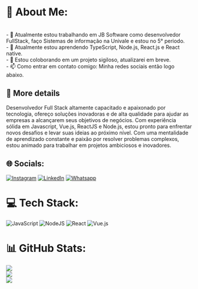# 💫 About Me:
<br>- 🔭 Atualmente estou trabalhando em JB Software como desenvolvedor FullStack, faço Sistemas de informação na Univale e estou no 5° periodo.<br>- 🌱 Atualmente estou aprendendo TypeScript, Node.js, React.js e React native.<br>- 👯 Estou coloborando em um projeto sigiloso, atualizarei em breve.<br>- 📫 Como entrar em contato comigo: Minha redes sociais então logo abaixo.

## 🚀 More details
Desenvolvedor Full Stack altamente capacitado e apaixonado por tecnologia, ofereço soluções inovadoras e de alta qualidade para ajudar as empresas a alcançarem seus objetivos de negócios. Com experiência sólida em Javascript, Vue.js, ReactJS e Node.js, estou pronto para enfrentar novos desafios e levar suas ideias ao próximo nível. Com uma mentalidade de aprendizado constante e paixão por resolver problemas complexos, estou animado para trabalhar em projetos ambiciosos e inovadores.


## 🌐 Socials:
[![Instagram](https://img.shields.io/badge/Instagram-%23E4405F.svg?style=for-the-badge&logo=Instagram&logoColor=white)](https://instagram.com/filipev.silva) [![LinkedIn](https://img.shields.io/badge/linkedin-%230077B5.svg?style=for-the-badge&logo=linkedin&logoColor=white)](https://linkedin.com/in/filipe-vieira-03199720b) [![Whatsapp](https://img.shields.io/badge/WhatsApp-25D366?style=for-the-badge&logo=whatsapp&logoColor=white)](https://api.whatsapp.com/send?1=pt_BR&phone=5533998483690)

# 💻 Tech Stack:
 ![JavaScript](https://img.shields.io/badge/javascript-%23323330.svg?style=for-the-badge&logo=javascript&logoColor=%23F7DF1E) 
![NodeJS](https://img.shields.io/badge/node.js-6DA55F?style=for-the-badge&logo=node.js&logoColor=white) 
![React](https://img.shields.io/badge/react-%2320232a.svg?style=for-the-badge&logo=react&logoColor=%2361DAFB) 
![Vue.js](https://img.shields.io/badge/vuejs-%2335495e.svg?style=for-the-badge&logo=vuedotjs&logoColor=%234FC08D)

# 📊 GitHub Stats:
![](https://github-readme-stats.vercel.app/api?username=Lippones&theme=dark&hide_border=false&include_all_commits=true&count_private=true)<br/>
![](https://github-readme-streak-stats.herokuapp.com/?user=Lippones&theme=dark&hide_border=false)<br/>
![](https://github-readme-stats.vercel.app/api/top-langs/?username=Lippones&theme=dark&hide_border=false&include_all_commits=true&count_private=true&layout=compact)
